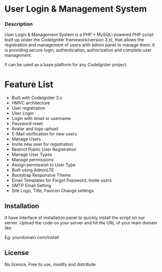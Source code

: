 # User Login & Management System

### Description

User Login & Management System is a PHP + MySQLi powered PHP script built up under the CodeIgniter framework(version 3.x), that allows the registration and management of users with admin panel to manage them. It is providing secure login, authentication, authorization and complete user management.

It can be used as a base platform for any CodeIgniter project.

# Feature List
- Built with CodeIgniter 3.x
- HMVC architecture
- User registration
- User Login
- Login with email or username
- Password reset
- Avatar and logo upload
- E-Mail verification for new users
- Manage Users
- Invite new user for registration
- Restrict Public User Registration
- Manage User Types
- Manage permissions
- Assign permission to User Type
- Built using AdminLTE
- Bootstrap Responsive Theme
- Email Templates for Forgot Password, Invite users
- SMTP Email Setting
- Site Logo, Title, Favicon Change settings

Installation
----
It have interface of installation panel to quickly install the script on our server.
Upload the code on your server and hit the URL of your main domain like

Eg: yourdomain.com/install

License
----
No licence, Free to use, modify and distribute
